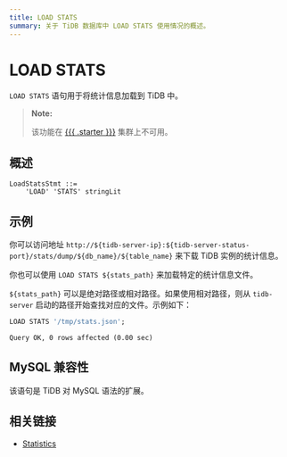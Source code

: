 ```yaml
---
title: LOAD STATS
summary: 关于 TiDB 数据库中 LOAD STATS 使用情况的概述。
---
```


# LOAD STATS

`LOAD STATS` 语句用于将统计信息加载到 TiDB 中。

> **Note:**
>
> 该功能在 [{{{ .starter }}}](https://docs.pingcap.com/tidbcloud/select-cluster-tier#tidb-cloud-serverless) 集群上不可用。

## 概述

```ebnf+diagram
LoadStatsStmt ::=
    'LOAD' 'STATS' stringLit
```

## 示例

你可以访问地址 `http://${tidb-server-ip}:${tidb-server-status-port}/stats/dump/${db_name}/${table_name}` 来下载 TiDB 实例的统计信息。

你也可以使用 `LOAD STATS ${stats_path}` 来加载特定的统计信息文件。

`${stats_path}` 可以是绝对路径或相对路径。如果使用相对路径，则从 `tidb-server` 启动的路径开始查找对应的文件。示例如下：

```sql
LOAD STATS '/tmp/stats.json';
```

```
Query OK, 0 rows affected (0.00 sec)
```

## MySQL 兼容性

该语句是 TiDB 对 MySQL 语法的扩展。

## 相关链接

* [Statistics](/statistics.md)
